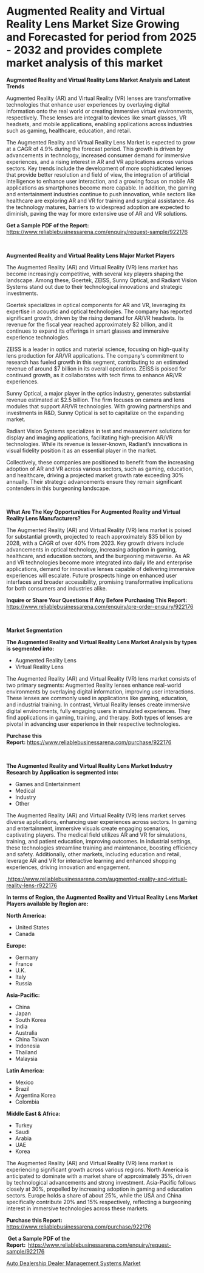 <p><h1>Augmented Reality and Virtual Reality Lens Market Size Growing and Forecasted for period from 2025 - 2032 and provides complete market analysis of this market</h1></p><p><strong>Augmented Reality and Virtual Reality Lens Market Analysis and Latest Trends</strong></p>
<p><p>Augmented Reality (AR) and Virtual Reality (VR) lenses are transformative technologies that enhance user experiences by overlaying digital information onto the real world or creating immersive virtual environments, respectively. These lenses are integral to devices like smart glasses, VR headsets, and mobile applications, enabling applications across industries such as gaming, healthcare, education, and retail.</p><p>The Augmented Reality and Virtual Reality Lens Market is expected to grow at a CAGR of 4.9% during the forecast period. This growth is driven by advancements in technology, increased consumer demand for immersive experiences, and a rising interest in AR and VR applications across various sectors. Key trends include the development of more sophisticated lenses that provide better resolution and field of view, the integration of artificial intelligence to enhance user interaction, and a growing focus on mobile AR applications as smartphones become more capable. In addition, the gaming and entertainment industries continue to push innovation, while sectors like healthcare are exploring AR and VR for training and surgical assistance. As the technology matures, barriers to widespread adoption are expected to diminish, paving the way for more extensive use of AR and VR solutions.</p></p>
<p><strong>Get a Sample PDF of the Report:&nbsp;</strong> <a href="https://www.reliablebusinessarena.com/enquiry/request-sample/922176?utm_campaign=2819&utm_medium=2&utm_source=Github&utm_content=ia&utm_term=07032025&utm_id=augmented-reality-and-virtual-reality-lens">https://www.reliablebusinessarena.com/enquiry/request-sample/922176</a></p>
<p>&nbsp;</p>
<p><strong>Augmented Reality and Virtual Reality Lens Major Market Players</strong></p>
<p><p>The Augmented Reality (AR) and Virtual Reality (VR) lens market has become increasingly competitive, with several key players shaping the landscape. Among these, Goertek, ZEISS, Sunny Optical, and Radiant Vision Systems stand out due to their technological innovations and strategic investments.</p><p>Goertek specializes in optical components for AR and VR, leveraging its expertise in acoustic and optical technologies. The company has reported significant growth, driven by the rising demand for AR/VR headsets. Its revenue for the fiscal year reached approximately $2 billion, and it continues to expand its offerings in smart glasses and immersive experience technologies.</p><p>ZEISS is a leader in optics and material science, focusing on high-quality lens production for AR/VR applications. The company's commitment to research has fueled growth in this segment, contributing to an estimated revenue of around $7 billion in its overall operations. ZEISS is poised for continued growth, as it collaborates with tech firms to enhance AR/VR experiences.</p><p>Sunny Optical, a major player in the optics industry, generates substantial revenue estimated at $2.5 billion. The firm focuses on camera and lens modules that support AR/VR technologies. With growing partnerships and investments in R&D, Sunny Optical is set to capitalize on the expanding market.</p><p>Radiant Vision Systems specializes in test and measurement solutions for display and imaging applications, facilitating high-precision AR/VR technologies. While its revenue is lesser-known, Radiant’s innovations in visual fidelity position it as an essential player in the market.</p><p>Collectively, these companies are positioned to benefit from the increasing adoption of AR and VR across various sectors, such as gaming, education, and healthcare, driving a projected market growth rate exceeding 30% annually. Their strategic advancements ensure they remain significant contenders in this burgeoning landscape.</p></p>
<p>&nbsp;</p>
<p><strong>What Are The Key Opportunities For Augmented Reality and Virtual Reality Lens Manufacturers?</strong></p>
<p><p>The Augmented Reality (AR) and Virtual Reality (VR) lens market is poised for substantial growth, projected to reach approximately $35 billion by 2028, with a CAGR of over 40% from 2023. Key growth drivers include advancements in optical technology, increasing adoption in gaming, healthcare, and education sectors, and the burgeoning metaverse. As AR and VR technologies become more integrated into daily life and enterprise applications, demand for innovative lenses capable of delivering immersive experiences will escalate. Future prospects hinge on enhanced user interfaces and broader accessibility, promising transformative implications for both consumers and industries alike.</p></p>
<p><strong>Inquire or Share Your Questions If Any Before Purchasing This Report:</strong> <a href="https://www.reliablebusinessarena.com/enquiry/pre-order-enquiry/922176?utm_campaign=2819&utm_medium=2&utm_source=Github&utm_content=ia&utm_term=07032025&utm_id=augmented-reality-and-virtual-reality-lens">https://www.reliablebusinessarena.com/enquiry/pre-order-enquiry/922176</a></p>
<p>&nbsp;</p>
<p><strong>Market Segmentation</strong></p>
<p><strong>The Augmented Reality and Virtual Reality Lens Market Analysis by types is segmented into:</strong></p>
<p><ul><li>Augmented Reality Lens</li><li>Virtual Reality Lens</li></ul></p>
<p><p>The Augmented Reality (AR) and Virtual Reality (VR) lens market consists of two primary segments: Augmented Reality lenses enhance real-world environments by overlaying digital information, improving user interactions. These lenses are commonly used in applications like gaming, education, and industrial training. In contrast, Virtual Reality lenses create immersive digital environments, fully engaging users in simulated experiences. They find applications in gaming, training, and therapy. Both types of lenses are pivotal in advancing user experience in their respective technologies.</p></p>
<p><strong>Purchase this Report:&nbsp;</strong><a href="https://www.reliablebusinessarena.com/purchase/922176?utm_campaign=2819&utm_medium=2&utm_source=Github&utm_content=ia&utm_term=07032025&utm_id=augmented-reality-and-virtual-reality-lens">https://www.reliablebusinessarena.com/purchase/922176</a></p>
<p>&nbsp;</p>
<p><strong>The Augmented Reality and Virtual Reality Lens Market Industry Research by Application is segmented into:</strong></p>
<p><ul><li>Games and Entertainment</li><li>Medical</li><li>Industry</li><li>Other</li></ul></p>
<p><p>The Augmented Reality (AR) and Virtual Reality (VR) lens market serves diverse applications, enhancing user experiences across sectors. In gaming and entertainment, immersive visuals create engaging scenarios, captivating players. The medical field utilizes AR and VR for simulations, training, and patient education, improving outcomes. In industrial settings, these technologies streamline training and maintenance, boosting efficiency and safety. Additionally, other markets, including education and retail, leverage AR and VR for interactive learning and enhanced shopping experiences, driving innovation and engagement.</p></p>
<p><a href="https://www.reliablebusinessarena.com/augmented-reality-and-virtual-reality-lens-r922176?utm_campaign=2819&utm_medium=2&utm_source=Github&utm_content=ia&utm_term=07032025&utm_id=augmented-reality-and-virtual-reality-lens">&nbsp;https://www.reliablebusinessarena.com/augmented-reality-and-virtual-reality-lens-r922176</a></p>
<p><strong>In terms of Region, the Augmented Reality and Virtual Reality Lens Market Players available by Region are:</strong></p>
<p>
    <p> <strong> North America: </strong>
        <ul>
            <li>United States</li>
            <li>Canada</li>
        </ul>
        </p> 
    <p> <strong> Europe: </strong>
        <ul>
            <li>Germany</li>
            <li>France</li>
            <li>U.K.</li>
            <li>Italy</li>
            <li>Russia</li>
        </ul>
        </p> 
    <p> <strong> Asia-Pacific: </strong>
        <ul>
            <li>China</li>
            <li>Japan</li>
            <li>South Korea</li>
            <li>India</li>
            <li>Australia</li>
            <li>China Taiwan</li>
            <li>Indonesia</li>
            <li>Thailand</li>
            <li>Malaysia</li>
        </ul>
        </p> 
    <p> <strong> Latin America: </strong>
        <ul>
            <li>Mexico</li>
            <li>Brazil</li>
            <li>Argentina Korea</li>
            <li>Colombia</li>
        </ul>
        </p> 
    <p> <strong> Middle East & Africa: </strong>
        <ul>
            <li>Turkey</li>
            <li>Saudi</li>
            <li>Arabia</li>
            <li>UAE</li>
            <li>Korea</li>
        </ul>
    </p>
    </p>
<p><p>The Augmented Reality (AR) and Virtual Reality (VR) lens market is experiencing significant growth across various regions. North America is anticipated to dominate with a market share of approximately 35%, driven by technological advancements and strong investment. Asia-Pacific follows closely at 30%, propelled by increasing adoption in gaming and education sectors. Europe holds a share of about 25%, while the USA and China specifically contribute 20% and 15% respectively, reflecting a burgeoning interest in immersive technologies across these markets.</p></p>
<p><strong>Purchase this Report: </strong><a href="https://www.reliablebusinessarena.com/purchase/922176?utm_campaign=2819&utm_medium=2&utm_source=Github&utm_content=ia&utm_term=07032025&utm_id=augmented-reality-and-virtual-reality-lens">https://www.reliablebusinessarena.com/purchase/922176</a></p>
<p>&nbsp;<strong>Get a Sample PDF of the Report:&nbsp;&nbsp;</strong><a href="https://www.reliablebusinessarena.com/enquiry/request-sample/922176?utm_campaign=2819&utm_medium=2&utm_source=Github&utm_content=ia&utm_term=07032025&utm_id=augmented-reality-and-virtual-reality-lens">https://www.reliablebusinessarena.com/enquiry/request-sample/922176</a></p>
<p><strong></strong></p>
<p><p><a href="https://github.com/dolorespeddico90/Market-Research-Report-List-1/blob/main/auto-dealership-dealer-management-systems-market.md?utm_campaign=2819&utm_medium=2&utm_source=Github&utm_content=ia&utm_term=07032025&utm_id=augmented-reality-and-virtual-reality-lens">Auto Dealership Dealer Management Systems Market</a></p></p>